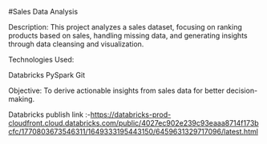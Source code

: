 #Sales Data Analysis

Description:
This project analyzes a sales dataset, focusing on ranking products based on sales, handling missing data, and generating insights through data cleansing and visualization.

Technologies Used:

Databricks
PySpark
Git

Objective:
To derive actionable insights from sales data for better decision-making.

Databricks publish link :-https://databricks-prod-cloudfront.cloud.databricks.com/public/4027ec902e239c93eaaa8714f173bcfc/1770803673546311/1649333195443150/6459631329717096/latest.html

